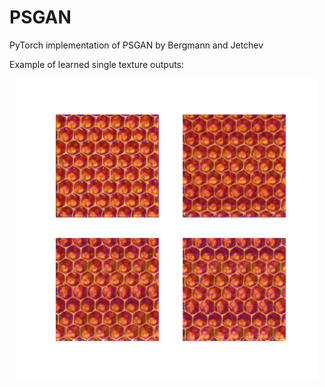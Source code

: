 # PSGAN
PyTorch implementation of PSGAN by Bergmann and Jetchev

Example of learned single texture outputs:

<p align="center">
    <img src="honeycomb_output.png" alt="honeycomb" width="480" height="480"/>
</p>

